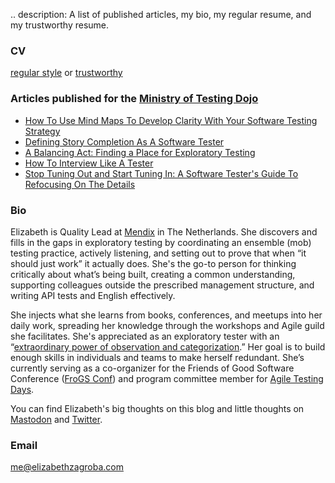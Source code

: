 .. description: A list of published articles, my bio, my regular resume, and my trustworthy resume. 

### CV
[regular style](../../assets/resumes/EZresume.pdf) or [trustworthy](../../assets/resumes/trustworthy-resume.pdf)


### Articles published for the [Ministry of Testing Dojo](https://dojo.ministryoftesting.com/)

- [How To Use Mind Maps To Develop Clarity With Your Software Testing Strategy](https://ministryoftesting.com/dojo/lessons/mind-maps-made-easy)
- [Defining Story Completion As A Software Tester](https://www.ministryoftesting.com/dojo/lessons/defining-story-completion-as-a-software-tester)
- [A Balancing Act: Finding a Place for Exploratory Testing](https://www.ministryoftesting.com/dojo/lessons/a-balancing-act-finding-a-place-for-exploratory-testing)
- [How To Interview Like A Tester](https://www.ministryoftesting.com/dojo/lessons/how-to-interview-like-a-tester)
- [Stop Tuning Out and Start Tuning In: A Software Tester&#39;s Guide To Refocusing On The Details](https://www.ministryoftesting.com/dojo/lessons/a-software-tester-s-guide-to-refocusing)

### Bio

Elizabeth is Quality Lead at [Mendix](https://www.mendix.com/) in The Netherlands. She discovers and fills in the gaps in exploratory testing by coordinating an ensemble (mob) testing practice, actively listening, and setting out to prove that when “it should just work” it actually does. She's the go-to person for thinking critically about what’s being built, creating a common understanding, supporting colleagues outside the prescribed management structure, and writing API tests and English effectively. 

She injects what she learns from books, conferences, and meetups into her daily work, spreading her knowledge through the workshops and Agile guild she facilitates. She's appreciated as an exploratory tester with an “[extraordinary power of observation and categorization](https://www.exploratorytestingacademy.com/appreciationmap/index.html).” Her goal is to build enough skills in individuals and teams to make herself redundant. She’s currently serving as a co-organizer for the Friends of Good Software Conference ([FroGS Conf](https://frogsconf.nl/])) and program committee member for [Agile Testing Days](https://frogsconf.nl/). 

You can find Elizabeth's big thoughts on this blog and little thoughts on [Mastodon](https://chaos.social/@ez) and [Twitter](https://twitter.com/ezagroba). 

### Email
[me@elizabethzagroba.com](mailto:me@elizabethzagroba.com)